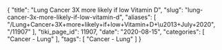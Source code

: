 {
    "title": "Lung Cancer 3X more likely if low Vitamin D",
    "slug": "lung-cancer-3x-more-likely-if-low-vitamin-d",
    "aliases": [
        "/Lung+Cancer+3X+more+likely+if+low+Vitamin+D+\u2013+July+2020",
        "/11907"
    ],
    "tiki_page_id": 11907,
    "date": "2020-08-15",
    "categories": [
        "Cancer - Lung"
    ],
    "tags": [
        "Cancer - Lung"
    ]
}